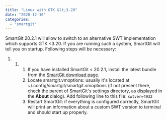 ```yaml
---
title: "Linux with GTK &lt;3.20"
date: "2020-12-16"
categories: 
  - "smartgit"
---
```


SmartGit 20.2.1 will allow to switch to an alternative SWT implementation which supports GTK <3.20. If you are running such a system, SmartGit will tell you on startup. Following steps will be necessary:

1. 1. 1. If you have installed SmartGit < 20.2.1, install the latest bundle from the [SmartGit download page](https://www.syntevo.com/smartgit/download/).
        2. Locate smartgit.vmoptions: usually it's located at ~/.config/smartgit/smartgit.vmoptions (if not present there, check the parent of SmartGit's settings directory, as displayed in the **About** dialog). Add following line to this file: `swtver=4932`
        3. Restart SmartGit: if everything is configured correctly, SmartGit will print an information about a custom SWT version to terminal and should start up properly.
